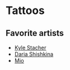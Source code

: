 # Tattoos

## Favorite artists

* [Kyle Stacher](https://www.instagram.com/thiefhands)
* [Daria Shishkina](https://www.instagram.com/shishkina_art/)
* [Mio](https://www.instagram.com/cochlea1313/)
